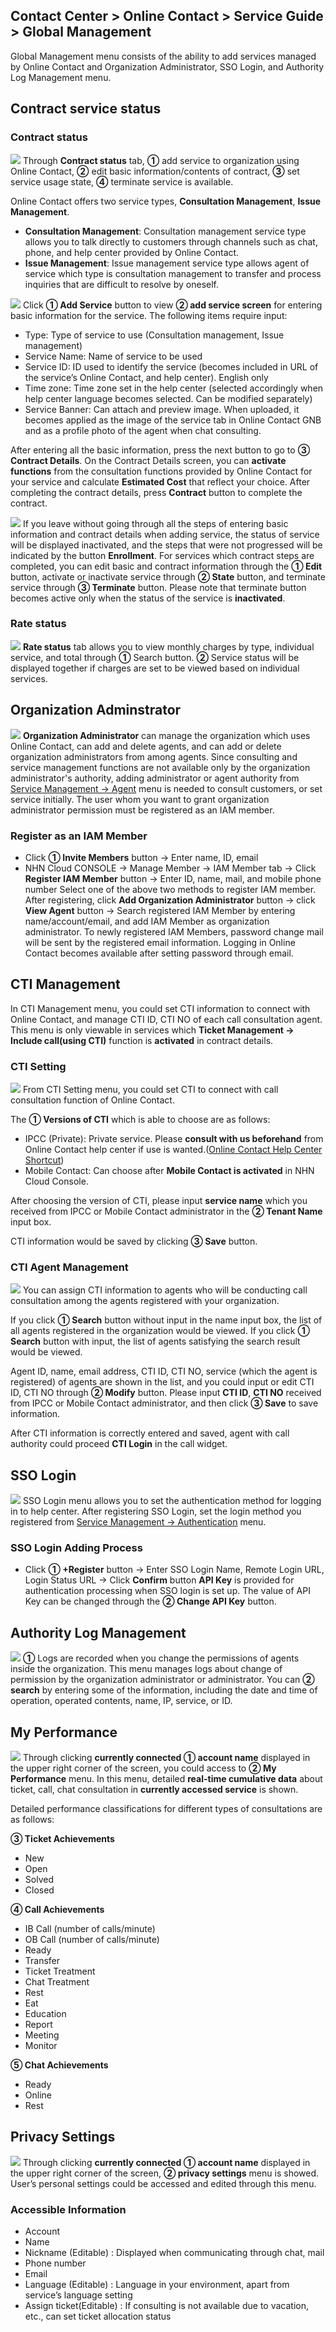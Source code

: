 ## Contact Center > Online Contact > Service Guide > Global Management
Global Management menu consists of the ability to add services managed by Online Contact and Organization Administrator, SSO Login, and Authority Log Management menu.

## Contract service status
### Contract status
![](http://static.toastoven.net/prod_contact_center/2.1.1-(1)_en.png)
Through **Contract status** tab, **①** add service to organization using Online Contact, **②** edit basic information/contents of contract, **③** set service usage state, **④** terminate service is available.

Online Contact offers two service types, **Consultation Management**, **Issue Management**.
-	**Consultation Management**: Consultation management service type allows you to talk directly to customers through channels such as chat, phone, and help center provided by Online Contact.
-	**Issue Management**: Issue management service type allows agent of service which type is consultation management to transfer and process inquiries that are difficult to resolve by oneself.

![](http://static.toastoven.net/prod_contact_center/2.1.1-(2)_en.png)
Click **① Add Service** button to view **② add service screen** for entering basic information for the service. The following items require input:
- Type: Type of service to use (Consultation management, Issue management)
- Service Name: Name of service to be used
- Service ID: ID used to identify the service (becomes included in URL of the service’s Online Contact, and help center). English only
- Time zone: Time zone set in the help center (selected accordingly when help center language becomes selected. Can be modified separately)
- Service Banner: Can attach and preview image. When uploaded, it becomes applied as the image of the service tab in Online Contact GNB and as a profile photo of the agent when chat consulting.

After entering all the basic information, press the next button to go to **③ Contract Details**. On the Contract Details screen, you can **activate functions** from the consultation functions provided by Online Contact for your service and calculate **Estimated Cost** that reflect your choice. After completing the contract details, press **Contract** button to complete the contract.

![](http://static.toastoven.net/prod_contact_center/2.1.1-(3)_en.png)
If you leave without going through all the steps of entering basic information and contract details when adding service, the status of service will be displayed inactivated, and the steps that were not progressed will be indicated by the button **Enrollment**. For services which contract steps are completed, you can edit basic and contract information through the **① Edit** button, activate or inactivate service through **② State** button, and terminate service through **③ Terminate** button. Please note that terminate button becomes active only when the status of the service is **inactivated**.

### Rate status
![](http://static.toastoven.net/prod_contact_center/2.1.1-(4)_en.png)
**Rate status** tab allows you to view monthly charges by type, individual service, and total through **①** Search button. **②** Service status will be displayed together if charges are set to be viewed based on individual services.

## Organization Adminstrator
![](http://static.toastoven.net/prod_contact_center/2.1.2-(1)_en.png)
**Organization Administrator** can manage the organization which uses Online Contact, can add and delete agents, and can add or delete organization administrators from among agents.
Since consulting and service management functions are not available only by the organization administrator's authority, adding administrator or agent authority from [Service Management → Agent](https://docs.toast.com/en/Contact%20Center/en/online-contact-guide-service-management/#agent_1) menu is needed to consult customers, or set service initially.
The user whom you want to grant organization administrator permission must be registered as an IAM member.

### Register as an IAM Member
-	Click **① Invite Members** button → Enter name, ID, email
-	NHN Cloud CONSOLE → Manage Member → IAM Member tab → Click **Register IAM Member** button → Enter ID, name, mail, and mobile phone number
Select one of the above two methods to register IAM member. After registering, click **Add Organization Administrator** button → click **View Agent** button → Search registered IAM Member by entering name/account/email, and add IAM Member as organization administrator.
To newly registered IAM Members, password change mail will be sent by the registered email information. Logging in Online Contact becomes available after setting password through email.

## CTI Management
In CTI Management menu, you could set CTI information to connect with Online Contact, and manage CTI ID, CTI NO of each call consultation agent. 
This menu is only viewable in services which **Ticket Management →  Include call(using CTI)** function is **activated** in contract details.  

### CTI Setting
![](http://static.toastoven.net/prod_contact_center/2.1.2-(2)_en.png)
From CTI Setting menu, you could set CTI to connect with call consultation function of Online Contact.

The **① Versions of CTI** which is able to choose are as follows:
- IPCC (Private): Private service. Please **consult with us beforehand** from Online Contact help center if use is wanted.([Online Contact Help Center Shortcut](https://nhn-contact.oc.toast.com/oc/hc/))
- Mobile Contact: Can choose after **Mobile Contact is activated** in NHN Cloud Console.

After choosing the version of CTI, please input **service name** which you received from IPCC or Mobile Contact administrator in the **② Tenant Name** input box.

CTI information would be saved by clicking **③ Save** button.

### CTI Agent Management
![](http://static.toastoven.net/prod_contact_center/2.1.2-(3)_en.png)
You can assign CTI information to agents who will be conducting call consultation among the agents registered with your organization.

If you click **① Search** button without input in the name input box, the list of all agents registered in the organization would be viewed. If you click **① Search** button with input, the list of agents satisfying the search result would be viewed.

Agent ID, name, email address, CTI ID, CTI NO, service (which the agent is registered) of agents are shown in the list, and you could input or edit CTI ID, CTI NO through **② Modify** button.
Please input **CTI ID**, **CTI NO** received from IPCC or Mobile Contact administrator, and then click **③ Save** to save information.

After CTI information is correctly entered and saved, agent with call authority could proceed **CTI Login** in the call widget.

## SSO Login
![](http://static.toastoven.net/prod_contact_center/2.1.3-(1)_en.png)
SSO Login menu allows you to set the authentication method for logging in to help center. After registering SSO Login, set the login method you registered from [Service Management → Authentication](https://docs.toast.com/en/Contact%20Center/en/online-contact-guide-service-management/#authentication) menu. 

### SSO Login Adding Process
-	Click **① +Register** button → Enter SSO Login Name, Remote Login URL, Login Status URL → Click **Confirm** button
**API Key** is provided for authentication processing when SSO login is set up. The value of API Key can be changed through the **② Change API Key** button.

## Authority Log Management
![](http://static.toastoven.net/prod_contact_center/2.1.4-(1)_en.png)
**①** Logs are recorded when you change the permissions of agents inside the organization. This menu manages logs about change of permission by the organization administrator or administrator. You can **② search** by entering some of the information, including the date and time of operation, operated contents, name, IP, service, or ID.

## My Performance
![](http://static.toastoven.net/prod_contact_center/2.1.4-(2)_en.png)
Through clicking **currently connected ① account name** displayed in the upper right corner of the screen, you could access to **② My Performance** menu.
In this menu, detailed **real-time cumulative data** about ticket, call, chat consultation in **currently accessed service** is shown.

Detailed performance classifications for different types of consultations are as follows:

**③ Ticket Achievements**
- New 
- Open 
- Solved
- Closed

**④ Call Achievements**
- IB Call (number of calls/minute)
- OB Call (number of calls/minute)
- Ready
- Transfer
- Ticket Treatment
- Chat Treatment
- Rest
- Eat
- Education
- Report
- Meeting
- Monitor

**⑤ Chat Achievements**
- Ready
- Online
- Rest

## Privacy Settings
![](http://static.toastoven.net/prod_contact_center/2.1.5-(1)_en.png)
Through clicking **currently connected ① account name** displayed in the upper right corner of the screen, **② privacy settings** menu is showed. User’s personal settings could be accessed and edited through this menu. 

### Accessible Information
-	Account
-	Name
-	Nickname (Editable) : Displayed when communicating through chat, mail
-	Phone number
-	Email
-	Language (Editable) : Language in your environment, apart from service’s language setting
-	Assign ticket(Editable) : If consulting is not available due to vacation, etc., can set ticket allocation status
